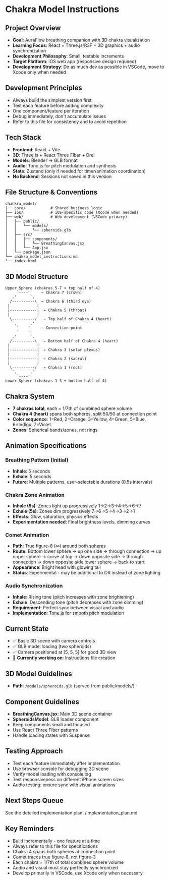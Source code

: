 # Chakra Model Instructions

## Project Overview
- **Goal**: AuraFlow breathing companion with 3D chakra visualization
- **Learning Focus**: React + Three.js/R3F + 3D graphics + audio synchronization
- **Development Philosophy**: Small, testable increments
- **Target Platform**: iOS web app (responsive design required)
- **Development Strategy**: Do as much dev as possible in VSCode, move to Xcode only when needed

## Development Principles
- Always build the simplest version first
- Test each feature before adding complexity
- One component/feature per iteration
- Debug immediately, don't accumulate issues
- Refer to this file for consistency and to avoid repetition

## Tech Stack
- **Frontend**: React + Vite
- **3D**: Three.js + React Three Fiber + Drei
- **Models**: Blender → GLB format
- **Audio**: Tone.js for pitch modulation and synthesis
- **State**: Zustand (only if needed for timer/animation coordination)
- **No Backend**: Sessions not saved in this version

## File Structure & Conventions
```
chackra_model/
├── core/           # Shared business logic
├── ios/            # iOS-specific code (Xcode when needed)
├── web/            # Web development (VSCode primary)
│   ├── public/
│   │   └── models/
│   │       └── spheroids.glb
│   ├── src/
│   │   ├── components/
│   │   │   └── BreathingCanvas.jsx
│   │   └── App.jsx
│   └── package.json
└── chakra_model_instructions.md
└── index.html
```

## 3D Model Structure
```
Upper Sphere (chakras 5-7 + top half of 4)
     `----'     ← Chakra 7 (crown)
   .'      `.   
  /----------\  ← Chakra 6 (third eye)
 |            |
 |------------|  ← Chakra 5 (throat)
 |            |
  \----------/   ← Top half of Chakra 4 (heart)
   `.      .'   
     `    '     ← Connection point
     `    '     
   .'      `.   
  /----------\   ← Bottom half of Chakra 4 (heart)
 |            |
 |------------|  ← Chakra 3 (solar plexus)
 |            |
 |------------|  ← Chakra 2 (sacral)
 |            |
  \----------/   ← Chakra 1 (root)
   `.      .'   
     `----'     
Lower Sphere (chakras 1-3 + bottom half of 4)
```

## Chakra System
- **7 chakras total**, each = 1/7th of combined sphere volume
- **Chakra 4 (heart)** spans both spheres, split 50/50 at connection point
- **Color sequence**: 1=Red, 2=Orange, 3=Yellow, 4=Green, 5=Blue, 6=Indigo, 7=Violet
- **Zones**: Spherical bands/zones, not rings

## Animation Specifications

### Breathing Pattern (Initial)
- **Inhale**: 5 seconds
- **Exhale**: 5 seconds
- **Future**: Multiple patterns, user-selectable durations (0.5s intervals)

### Chakra Zone Animation
- **Inhale (5s)**: Zones light up progressively 1→2→3→4→5→6→7
- **Exhale (5s)**: Zones dim progressively 7→6→5→4→3→2→1
- **Effects**: Glow, saturation, physics effects
- **Experimentation needed**: Final brightness levels, dimming curves

### Comet Animation
- **Path**: True figure-8 (∞) around both spheres
- **Route**: Bottom lower sphere → up one side → through connection → up upper sphere → curve at top → down opposite side → through connection → down opposite side lower sphere → back to start
- **Appearance**: Bright head with glowing tail
- **Status**: Experimental - may be additional to OR instead of zone lighting

### Audio Synchronization
- **Inhale**: Rising tone (pitch increases with zone brightening)
- **Exhale**: Descending tone (pitch decreases with zone dimming)
- **Requirement**: Perfect sync between visual and audio
- **Implementation**: Tone.js for smooth pitch modulation

## Current State
- ✅ Basic 3D scene with camera controls
- ✅ GLB model loading (two spheroids)
- ✅ Camera positioned at [5, 5, 5] for good 3D view
- 🔄 **Currently working on**: Instructions file creation

## 3D Model Guidelines
- **Path**: `/models/spheroids.glb` (served from public/models/)

## Component Guidelines
- **BreathingCanvas.jsx**: Main 3D scene container
- **SpheroidsModel**: GLB loader component
- Keep components small and focused
- Use React Three Fiber patterns
- Handle loading states with Suspense

## Testing Approach
- Test each feature immediately after implementation
- Use browser console for debugging 3D scene
- Verify model loading with console.log
- Test responsiveness on different iPhone screen sizes
- Audio testing: ensure sync with visual animations

## Next Steps Queue
See the detailed implementation plan: /implementation_plan.md

## Key Reminders
- Build incrementally - one feature at a time
- Always refer to this file for specifications
- Chakra 4 spans both spheres at connection point
- Comet traces true figure-8, not figure-3
- Each chakra = 1/7th of total combined sphere volume
- Audio and visual must stay perfectly synchronized
- Develop primarily in VSCode, use Xcode only when necessary
